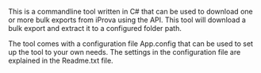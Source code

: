 This is a commandline tool written in C# that can be used to download one or more bulk exports from iProva using the API.
This tool will download a bulk export and extract it to a configured folder path. 

The tool comes with a configuration file App.config that can be used to set up the tool to your own needs. 
The settings in the configuration file are explained in the Readme.txt file. 
